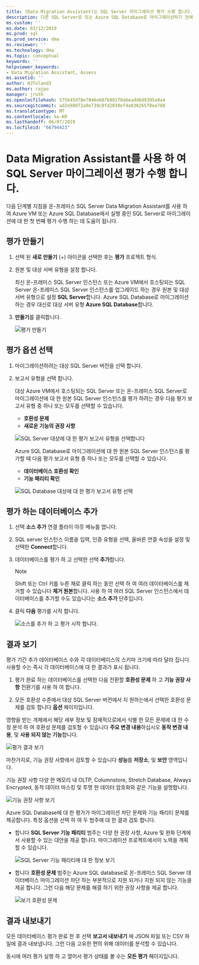 ```yaml
---
title: (Data Migration Assistant)는 SQL Server 마이그레이션 평가 수행 합니다. | Microsoft Docs
description: 다른 SQL Server로 또는 Azure SQL Database로 마이그레이션하기 전에 온-프레미스 SQL Server를 평가 하기 위해 Data Migration Assistant 사용 방법 알아보기
ms.custom: ''
ms.date: 03/12/2019
ms.prod: sql
ms.prod_service: dma
ms.reviewer: ''
ms.technology: dma
ms.topic: conceptual
keywords: ''
helpviewer_keywords:
- Data Migration Assistant, Assess
ms.assetid: ''
author: HJToland3
ms.author: rajpo
manager: jroth
ms.openlocfilehash: 575645d78e7046e607b891f0a6eadd6d9395a9a4
ms.sourcegitcommit: ad2e98972a0e739c0fd2038ef4a030265f0ee788
ms.translationtype: MT
ms.contentlocale: ko-KR
ms.lasthandoff: 06/07/2019
ms.locfileid: "66794423"
---
```

# <a name="perform-a-sql-server-migration-assessment-with-data-migration-assistant"></a>Data Migration Assistant를 사용 하 여 SQL Server 마이그레이션 평가 수행 합니다.

다음 단계별 지침을 온-프레미스 SQL Server Data Migration Assistant를 사용 하 여 Azure VM 또는 Azure SQL Database에서 실행 중인 SQL Server로 마이그레이션에 대 한 첫 번째 평가 수행 하는 데 도움이 됩니다.

## <a name="create-an-assessment"></a>평가 만들기

1.  선택 된 **새로 만들기** (+) 아이콘을 선택한 후는 **평가** 프로젝트 형식.

2.  원본 및 대상 서버 유형을 설정 합니다.

    최신 온-프레미스 SQL Server 인스턴스 또는 Azure VM에서 호스팅되는 SQL Server 온-프레미스 SQL Server 인스턴스를 업그레이드 하는 경우 원본 및 대상 서버 유형으로 설정 **SQL Server**합니다. Azure SQL Database로 마이그레이션하는 경우 대신로 대상 서버 유형 **Azure SQL Database**합니다.

3.  **만들기**를 클릭합니다.

    ![평가 만들기](../dma/media/NewAssessment.png)

## <a name="choose-assessment-options"></a>평가 옵션 선택

1. 마이그레이션하려는 대상 SQL Server 버전을 선택 합니다.

2. 보고서 유형을 선택 합니다.

   대상 Azure VM에서 호스팅되는 SQL Server 또는 온-프레미스 SQL Server로 마이그레이션에 대 한 원본 SQL Server 인스턴스를 평가 하려는 경우 다음 평가 보고서 유형 중 하나 또는 모두를 선택할 수 있습니다.

    -   **호환성 문제**
    -   **새로운 기능의 권장 사항**

    ![SQL Server 대상에 대 한 평가 보고서 유형을 선택합니다](../dma/media/AssessmentTypes.png)

   Azure SQL Database로 마이그레이션에 대 한 원본 SQL Server 인스턴스를 평가할 때 다음 평가 보고서 유형 중 하나 또는 모두를 선택할 수 있습니다.

    -   **데이터베이스 호환성 확인**
    -   **기능 패리티 확인**

    ![SQL Database 대상에 대 한 평가 보고서 유형 선택](../dma/media/AssessmentTypes_Azure.png)

## <a name="add-databases-to-assess"></a>평가 하는 데이터베이스 추가

1.  선택 **소스 추가** 연결 플라이 아웃 메뉴를 엽니다.

2.  SQL server 인스턴스 이름을 입력, 인증 유형을 선택, 올바른 연결 속성을 설정 및 선택한 **Connect**합니다.

3.  데이터베이스를 평가 하 고 선택한 선택 **추가**합니다.

    > [!NOTE] 
    > Shift 또는 Ctrl 키를 누른 채로 클릭 하는 동안 선택 하 여 여러 데이터베이스를 제거할 수 있습니다 **제거 원본**합니다. 사용 하 여 여러 SQL Server 인스턴스에서 데이터베이스를 추가할 수도 있습니다는 **소스 추가** 단추입니다.

4.  클릭 **다음** 평가를 시작 합니다.

    ![소스를 추가 하 고 평가 시작 합니다.](../dma/media/SelectDatabase.png)

## <a name="view-results"></a>결과 보기

평가 기간 추가 데이터베이스 수와 각 데이터베이스의 스키마 크기에 따라 달라 집니다. 사용할 수는 즉시 각 데이터베이스에 대 한 결과가 표시 됩니다.

1.  평가 완료 하는 데이터베이스를 선택한 다음 전환할 **호환성 문제** 하 고 **기능 권장 사항** 전환기를 사용 하 여 합니다.

2.  모든 호환성 수준에서 대상 SQL Server 버전에서 지 원하는에서 선택한 호환성 문제를 검토 합니다 **옵션** 페이지입니다.

영향을 받는 개체에서 해당 세부 정보 및 잠재적으로에서 식별 한 모든 문제에 대 한 수정 분석 하 여 호환성 문제를 검토할 수 있습니다 **주요 변경 내용**하십시오 **동작 변경 내용**, 및  **사용 되지 않는 기능**합니다.

![평가 결과 보기](../dma/media/ReviewResults.png)

마찬가지로, 기능 권장 사항에서 검토할 수 있습니다 **성능**를 **저장소**, 및 **보안** 영역입니다.

기능 권장 사항 다양 한 메모리 내 OLTP, Columnstore, Stretch Database, Always Encrypted, 동적 데이터 마스킹 및 투명 한 데이터 암호화와 같은 기능을 설명합니다.

![기능 권장 사항 보기](../dma/media/FeatureRecommendations.png)

Azure SQL Database에 대 한 평가가 마이그레이션 차단 문제와 기능 패리티 문제를 제공합니다. 특정 옵션을 선택 하 여 두 범주에 대 한 결과 검토 합니다.

- 합니다 **SQL Server 기능 패리티** 범주는 다양 한 권장 사항, Azure 및 완화 단계에서 사용할 수 있는 대안을 제공 합니다. 마이그레이션 프로젝트에서이 노력을 계획할 수 있습니다.

  ![SQL Server 기능 패리티에 대 한 정보 보기](../dma/media/SQLFeatureParity.png)

- 합니다 **호환성 문제** 범주는 Azure SQL database로 온-프레미스 SQL Server 데이터베이스 마이그레이션 차단 하는 부분적으로 지원 되거나 지원 되지 않는 기능을 제공 합니다. 그런 다음 해당 문제를 해결 하기 위한 권장 사항을 제공 합니다.

  ![보기 호환성 문제](../dma/media/CompatibilityIssues.png)

## <a name="export-results"></a>결과 내보내기

모든 데이터베이스 평가 완료 한 후 선택 **보고서 내보내기** 에 JSON 파일 또는 CSV 파일에 결과 내보냅니다. 그런 다음 고유한 편의 위해 데이터를 분석할 수 있습니다.

동시에 여러 평가 실행 하 고 열어서 평가 상태를 볼 수는 **모든 평가** 페이지입니다.

